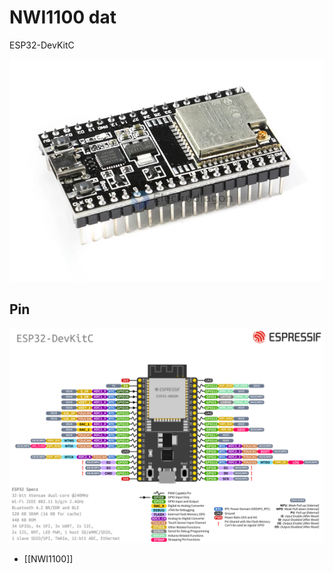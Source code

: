 

# NWI1100 dat 

ESP32-DevKitC


![](20-34-18-09-08-2023.png)

## Pin 
![](13-37-18-09-08-2023.png)

- [[NWI1100]] 